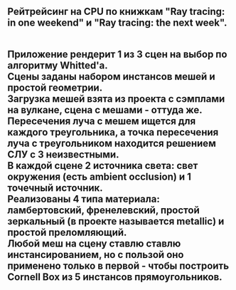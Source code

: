 <h2>Рейтрейсинг на CPU по книжкам "Ray tracing: in one weekend" и "Ray tracing: the next week".

<br> Приложение рендерит 1 из 3 сцен на выбор по алгоритму Whitted'а.
<br> Сцены заданы набором инстансов мешей и простой геометрии.
<br> Загрузка мешей взята из проекта с сэмплами на вулкане, сцена с мешами - оттуда же. Пересечения луча с мешем ищется для каждого треугольника, а точка пересечения луча с треугольником находится решением СЛУ с 3 неизвестными.
<br> В каждой сцене 2 источника света: свет окружения (есть ambient occlusion) и 1 точечный источник.
<br> Реализованы 4 типа материала: ламбертовский, френелевский, простой зеркальный (в проекте называется metallic) и простой преломляющий.
<br> Любой меш на сцену ставлю ставлю инстансированием, но с пользой оно применено только в первой - чтобы построить Cornell Box из 5 инстансов прямоугольников.
